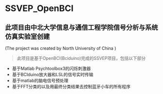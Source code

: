 # SSVEP_OpenBCI
## 此项目由中北大学信息与通信工程学院信号分析与系统仿真实验室创建
(The project was created by North University of China )  
>此项目是基于OpenBCI(Bciduino)完成的SSVEP项目，包括以下部分
* 基于Matlab Psychtoolbox3的闪烁刺激器
* 基于BCIduino放大器和LSL的信号实时传输 
* 基于matlab的脑电信号预处理
* 基于FFT分类的以及用最终分类结果去控制蓝牙小车的所有程序  
>  
>  


